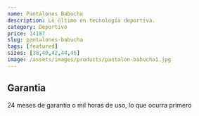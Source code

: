 ```yaml
---
name: Pantalones Babucha
description: Lo último en tecnología deportiva.
category: Deportivo
price: 14187
slug: pantalones-babucha
tags: [featured]
sizes: [38,40,42,44,46]
image: /assets/images/products/pantalon-babucha1.jpg
---
```


## Garantia

24 meses de garantia o mil horas de uso, lo que ocurra primero